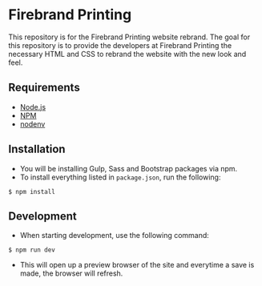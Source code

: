 # Firebrand PrintingThis repository is for the Firebrand Printing website rebrand.  The goal for this repository is to providethe developers at Firebrand Printing the necessary HTML and CSS to rebrand the website with the new look and feel.## Requirements- [Node.js](https://nodejs.org/en/)- [NPM](https://docs.npmjs.com/downloading-and-installing-node-js-and-npm)- [nodenv](https://github.com/nodenv/nodenv)## Installation- You will be installing Gulp, Sass and Bootstrap packages via npm.- To install everything listed in `package.json`, run the following:```$ npm install```## Development- When starting development, use the following command:```$ npm run dev```- This will open up a preview browser of the site and everytime a save is made, the browser will refresh.